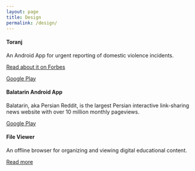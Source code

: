 ```yaml
---
layout: page
title: Design
permalink: /design/
---
```


#### Toranj

An Android App for urgent reporting of domestic violence incidents.

[Read about it on Forbes](https://www.forbes.com/forbes/welcome/?toURL=https://www.forbes.com/sites/janetwburns/2017/11/02/this-free-app-is-helping-women-tackle-domestic-violence-iran-and-worldwide/&refURL=http://www.salome.tech/Design&referrer=http://www.salome.tech/Design#1794c23493cc)

[Google Play](http://play.google.com/store/apps/details?id=org.netfreedompioneers.toranj&hl=en)

<div class="divider"></div>

#### Balatarin Android App
Balatarin, aka Persian Reddit, is the largest Persian interactive link-sharing news website with over 10 million monthly pageviews.

[Google Play](http://play.google.com/store/apps/details?id=com.balatarin.android&hl=en)

<div class="divider"></div>

#### File Viewer
An offline browser for organizing and viewing digital educational content.

[Read more](http://knapsackforhope.org/viewer)


<div class="divider"></div>
